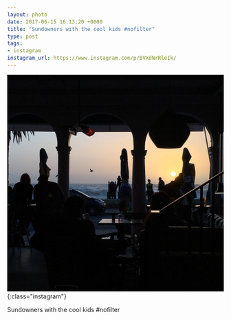 ```yaml
---
layout: photo
date: 2017-06-15 16:13:20 +0000
title: "Sundowners with the cool kids #nofilter"
type: post
tags:
- instagram
instagram_url: https://www.instagram.com/p/BVXdNrRleIk/
---
```


![Instagram - BVXdNrRleIk](/img/BVXdNrRleIk.jpg){:class="instagram"}

Sundowners with the cool kids #nofilter
